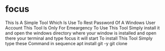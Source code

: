 # focus
This Is A Simple Tool Which Is Use To Rest Password Of A Windows User Account This Tool Is Only For Emeargency To Use This Tool Simply install it and open the windows directory where your window is installed and open there your terminal and type focus it will start
To install This Tool Simply type these Command in sequence
apt install git -y
git clone
